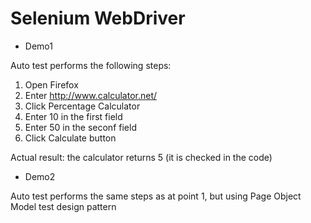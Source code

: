 # Selenium WebDriver

- Demo1 

Auto test performs the following steps:
1. Open Firefox
2. Enter http://www.calculator.net/
3. Click Percentage Calculator
4. Enter 10 in the first field
5. Enter 50 in the seconf field
6. Click Calculate button

Actual result: the calculator returns 5 (it is checked in the code)

- Demo2

Auto test performs the same steps as at point 1, but using Page Object Model test design pattern

